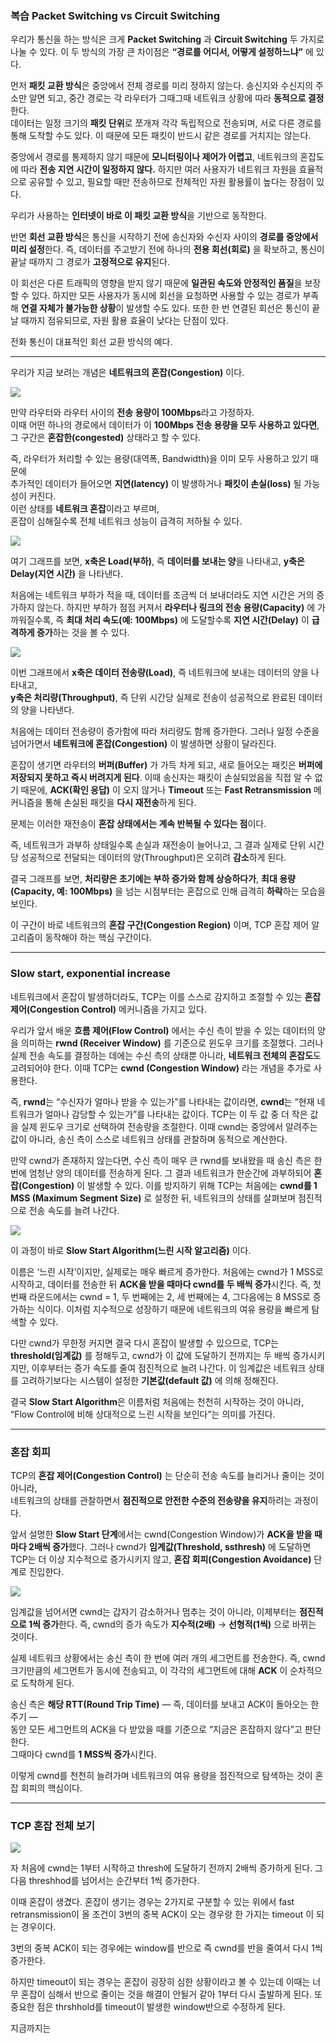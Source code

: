 ### 복습 Packet Switching vs Circuit Switching

우리가 통신을 하는 방식은 크게 **Packet Switching** 과 **Circuit Switching** 두 가지로 나눌 수 있다.  이 두 방식의 가장 큰 차이점은 **“경로를 어디서, 어떻게 설정하느냐”** 에 있다.

먼저 **패킷 교환 방식**은 중앙에서 전체 경로를 미리 정하지 않는다. 송신지와 수신지의 주소만 알면 되고, 중간 경로는 각 라우터가 그때그때 네트워크 상황에 따라 **동적으로 결정**한다.  
데이터는 일정 크기의 **패킷 단위**로 쪼개져 각각 독립적으로 전송되며, 서로 다른 경로를 통해 도착할 수도 있다.  이 때문에 모든 패킷이 반드시 같은 경로를 거치지는 않는다.  

중앙에서 경로를 통제하지 않기 때문에 **모니터링이나 제어가 어렵고**, 네트워크의 혼잡도에 따라 **전송 지연 시간이 일정하지 않다.**  하지만 여러 사용자가 네트워크 자원을 효율적으로 공유할 수 있고, 필요할 때만 전송하므로 전체적인 자원 활용률이 높다는 장점이 있다.  

우리가 사용하는 **인터넷이 바로 이 패킷 교환 방식**을 기반으로 동작한다.

반면 **회선 교환 방식**은 통신을 시작하기 전에 송신자와 수신자 사이의 **경로를 중앙에서 미리 설정**한다.  즉, 데이터를 주고받기 전에 하나의 **전용 회선(회로)** 을 확보하고, 통신이 끝날 때까지 그 경로가 **고정적으로 유지**된다.  

이 회선은 다른 트래픽의 영향을 받지 않기 때문에 **일관된 속도와 안정적인 품질**을 보장할 수 있다.  하지만 모든 사용자가 동시에 회선을 요청하면 사용할 수 있는 경로가 부족해 **연결 자체가 불가능한 상황**이 발생할 수도 있다. 또한 한 번 연결된 회선은 통신이 끝날 때까지 점유되므로, 자원 활용 효율이 낮다는 단점이 있다.  

전화 통신이 대표적인 회선 교환 방식의 예다.

---

우리가 지금 보려는 개념은 **네트워크의 혼잡(Congestion)** 이다.  

![](../images/Pasted%20image%2020251014004547.png)


만약 라우터와 라우터 사이의 **전송 용량이 100Mbps**라고 가정하자.  
이때 어떤 하나의 경로에서 데이터가 이 **100Mbps 전송 용량을 모두 사용하고 있다면**,  
그 구간은 **혼잡한(congested)** 상태라고 할 수 있다.

즉, 라우터가 처리할 수 있는 용량(대역폭, Bandwidth)을 이미 모두 사용하고 있기 때문에  
추가적인 데이터가 들어오면 **지연(latency)** 이 발생하거나 **패킷이 손실(loss)** 될 가능성이 커진다.  
이런 상태를 **네트워크 혼잡**이라고 부르며,  
혼잡이 심해질수록 전체 네트워크 성능이 급격히 저하될 수 있다.

![](../images/Pasted%20image%2020251014005528.png)


여기 그래프를 보면, **x축은 Load(부하)**, 즉 **데이터를 보내는 양**을 나타내고, 
**y축은 Delay(지연 시간)** 을 나타낸다.

처음에는 네트워크 부하가 적을 때, 데이터를 조금씩 더 보내더라도 지연 시간은 거의 증가하지 않는다.  하지만 부하가 점점 커져서 **라우터나 링크의 전송 용량(Capacity)** 에 가까워질수록, 즉 **최대 처리 속도(예: 100Mbps)** 에 도달할수록 **지연 시간(Delay)** 이 **급격하게 증가**하는 것을 볼 수 있다.


![](../images/Pasted%20image%2020251014005714.png)

이번 그래프에서 **x축은 데이터 전송량(Load)**, 즉 네트워크에 보내는 데이터의 양을 나타내고,  
**y축은 처리량(Throughput)**, 즉 단위 시간당 실제로 전송이 성공적으로 완료된 데이터의 양을 나타낸다.

처음에는 데이터 전송량이 증가함에 따라 처리량도 함께 증가한다. 그러나 일정 수준을 넘어가면서 **네트워크에 혼잡(Congestion)** 이 발생하면 상황이 달라진다.  

혼잡이 생기면 라우터의 **버퍼(Buffer)** 가 가득 차게 되고, 새로 들어오는 패킷은 **버퍼에 저장되지 못하고 즉시 버려지게 된다**. 이때 송신자는 패킷이 손실되었음을 직접 알 수 없기 때문에, **ACK(확인 응답)** 이 오지 않거나 **Timeout** 또는 **Fast Retransmission** 메커니즘을 통해 손실된 패킷을 **다시 재전송**하게 된다.

문제는 이러한 재전송이 **혼잡 상태에서는 계속 반복될 수 있다는 점**이다.  

즉, 네트워크가 과부하 상태일수록 손실과 재전송이 늘어나고, 그 결과 실제로 단위 시간당 성공적으로 전달되는 데이터의 양(Throughput)은 오히려 **감소**하게 된다.

결국 그래프를 보면, **처리량은 초기에는 부하 증가와 함께 상승하다가**, **최대 용량(Capacity, 예: 100Mbps)** 을 넘는 시점부터는 혼잡으로 인해 급격히 **하락**하는 모습을 보인다.  

이 구간이 바로 네트워크의 **혼잡 구간(Congestion Region)** 이며, TCP 혼잡 제어 알고리즘이 동작해야 하는 핵심 구간이다.

---
### Slow start, exponential increase

네트워크에서 혼잡이 발생하더라도, TCP는 이를 스스로 감지하고 조절할 수 있는 **혼잡 제어(Congestion Control)** 메커니즘을 가지고 있다.

우리가 앞서 배운 **흐름 제어(Flow Control)** 에서는 수신 측이 받을 수 있는 데이터의 양을 의미하는 **rwnd (Receiver Window)** 를 기준으로 윈도우 크기를 조절했다. 그러나 실제 전송 속도를 결정하는 데에는 수신 측의 상태뿐 아니라, **네트워크 전체의 혼잡도**도 고려되어야 한다. 이때 TCP는 **cwnd (Congestion Window)** 라는 개념을 추가로 사용한다.

즉, **rwnd**는 “수신자가 얼마나 받을 수 있는가”를 나타내는 값이라면, **cwnd**는 “현재 네트워크가 얼마나 감당할 수 있는가”를 나타내는 값이다.  TCP는 이 두 값 중 더 작은 값을 실제 윈도우 크기로 선택하여 전송량을 조절한다. 이때 cwnd는 중앙에서 알려주는 값이 아니라, 송신 측이 스스로 네트워크 상태를 관찰하며 동적으로 계산한다.

만약 cwnd가 존재하지 않는다면, 수신 측이 매우 큰 rwnd를 보내왔을 때 송신 측은 한 번에 엄청난 양의 데이터를 전송하게 된다. 그 결과 네트워크가 한순간에 과부하되어 **혼잡(Congestion)** 이 발생할 수 있다. 이를 방지하기 위해 TCP는 처음에는 **cwnd를 1 MSS (Maximum Segment Size)** 로 설정한 뒤, 네트워크의 상태를 살펴보며 점진적으로 전송 속도를 늘려 나간다.

![](../images/Pasted%20image%2020251014204555.png)

이 과정이 바로 **Slow Start Algorithm(느린 시작 알고리즘)** 이다.

이름은 ‘느린 시작’이지만, 실제로는 매우 빠르게 증가한다. 처음에는 cwnd가 1 MSS로 시작하고, 데이터를 전송한 뒤 **ACK을 받을 때마다 cwnd를 두 배씩 증가**시킨다. 즉, 첫 번째 라운드에서는 cwnd = 1, 두 번째에는 2, 세 번째에는 4, 그다음에는 8 MSS로 증가하는 식이다. 이처럼 지수적으로 성장하기 때문에 네트워크의 여유 용량을 빠르게 탐색할 수 있다.

다만 cwnd가 무한정 커지면 결국 다시 혼잡이 발생할 수 있으므로, TCP는 **threshold(임계값)** 를 정해두고, cwnd가 이 값에 도달하기 전까지는 두 배씩 증가시키지만, 이후부터는 증가 속도를 줄여 점진적으로 늘려 나간다. 이 임계값은 네트워크 상태를 고려하기보다는 시스템이 설정한 **기본값(default 값)** 에 의해 정해진다.

결국 **Slow Start Algorithm**은 이름처럼 처음에는 천천히 시작하는 것이 아니라, “Flow Control에 비해 상대적으로 느린 시작을 보인다”는 의미를 가진다.

---
### 혼잡 회피
TCP의 **혼잡 제어(Congestion Control)** 는 단순히 전송 속도를 늘리거나 줄이는 것이 아니라,  
네트워크의 상태를 관찰하면서 **점진적으로 안전한 수준의 전송량을 유지**하려는 과정이다.

앞서 설명한 **Slow Start 단계**에서는 cwnd(Congestion Window)가 **ACK을 받을 때마다 2배씩 증가**했다. 그러나 cwnd가 **임계값(Threshold, ssthresh)** 에 도달하면 TCP는 더 이상 지수적으로 증가시키지 않고, **혼잡 회피(Congestion Avoidance)** 단계로 진입한다.

![](../images/Pasted%20image%2020251014205230.png)

임계값을 넘어서면 cwnd는 갑자기 감소하거나 멈추는 것이 아니라, 이제부터는 **점진적으로 1씩 증가**한다. 즉, cwnd의 증가 속도가 **지수적(2배)** → **선형적(1씩)** 으로 바뀌는 것이다.

실제 네트워크 상황에서는 송신 측이 한 번에 여러 개의 세그먼트를 전송한다. 즉, cwnd 크기만큼의 세그먼트가 동시에 전송되고, 이 각각의 세그먼트에 대해 **ACK** 이 순차적으로 도착하게 된다.

송신 측은 **해당 RTT(Round Trip Time)** — 즉, 데이터를 보내고 ACK이 돌아오는 한 주기 —  
동안 모든 세그먼트의 ACK을 다 받았을 때를 기준으로 “지금은 혼잡하지 않다”고 판단한다.  
그때마다 cwnd를 **1 MSS씩 증가**시킨다.

이렇게 cwnd를 천천히 늘려가며 네트워크의 여유 용량을 점진적으로 탐색하는 것이 혼잡 회피의 핵심이다.

---
### TCP 혼잡 전체 보기

![](../images/Pasted%20image%2020251014210022.png)

자 처음에 cwnd는 1부터 시작하고 thresh에 도달하기 전까지 2배씩 증가하게 된다. 그 다음 threshhod를 넘어서는 순간부터 1씩 증가한다. 

이때 혼잡이 생겼다. 혼잡이 생기는 경우는 2가지로 구분할 수 있는 위에서 fast retransmission이 올 조건이 3번의 중복 ACK이 오는 경우랑 한 가지는 timeout 이 되는 경우이다.

3번의 중복 ACK이 되는 경우에는 window를 반으로 즉 cwnd를 반을 줄여서 다시 1씩 증가한다. 

하지만 timeout이 되는 경우는 혼잡이 굉장히 심한 상황이라고 볼 수 있는데 이때는 너무 혼잡이 심해서 반으로 줄이는 것을 해결이 안될거 같아 1부터 다시 출발하게 된다. 또 중요한 점은 thrshhold를 timeout이 발생한 window반으로 수정하게 된다. 


지금까지는 